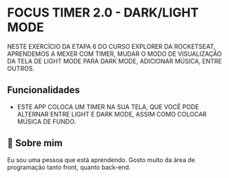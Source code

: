 
# FOCUS TIMER 2.0 - DARK/LIGHT MODE

NESTE EXERCÍCIO DA ETAPA 6 DO CURSO EXPLORER DA ROCKETSEAT, APRENDEMOS A MEXER COM TIMER, MUDAR O MODO DE VISUALIZAÇÃO DA TELA DE LIGHT MODE PARA DARK MODE, ADICIONAR MÚSICA, ENTRE OUTROS.




## Funcionalidades

- ESTE APP COLOCA UM TIMER NA SUA TELA, QUE VOCÊ PODE ALTERNAR ENTRE LIGHT E DARK MODE, ASSIM COMO COLOCAR MÚSICA DE FUNDO.


## 🚀 Sobre mim
Eu sou uma pessoa que está aprendendo. Gosto muito da área de programação tanto front, quanto back-end.

